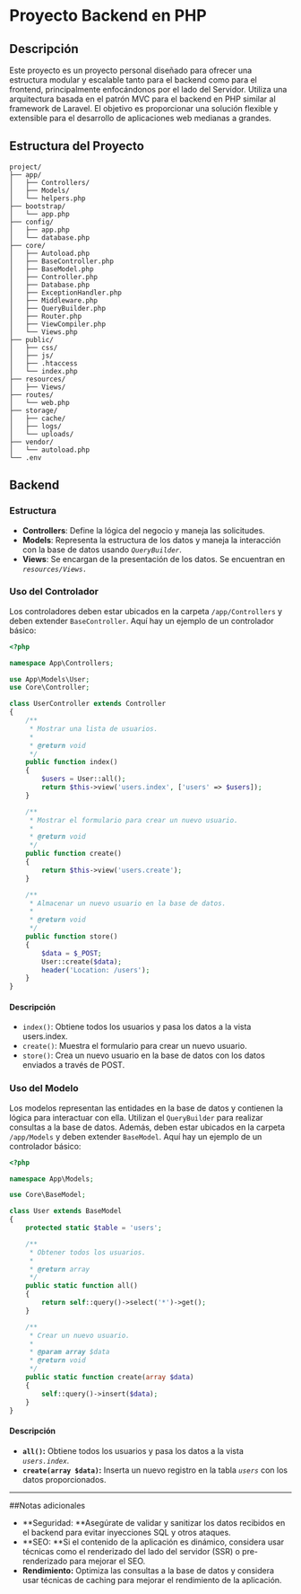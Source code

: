# Proyecto Backend en PHP

## Descripción

Este proyecto es un proyecto personal diseñado para ofrecer una estructura modular y escalable tanto para el backend como para el frontend, principalmente enfocándonos por el lado del Servidor. Utiliza una arquitectura basada en el patrón MVC para el backend en PHP similar al framework de Laravel. El objetivo es proporcionar una solución flexible y extensible para el desarrollo de aplicaciones web medianas a grandes.

## Estructura del Proyecto

```plaintext
project/
├── app/
│   ├── Controllers/
│   ├── Models/
│   └── helpers.php
├── bootstrap/
│   └── app.php
├── config/
│   ├── app.php
│   └── database.php
├── core/
│   ├── Autoload.php
│   ├── BaseController.php
│   ├── BaseModel.php
│   ├── Controller.php
│   ├── Database.php
│   ├── ExceptionHandler.php
│   ├── Middleware.php
│   ├── QueryBuilder.php
│   ├── Router.php
│   ├── ViewCompiler.php
│   └── Views.php
├── public/
│   ├── css/
│   ├── js/
│   ├── .htaccess
│   └── index.php
├── resources/
│   ├── Views/
├── routes/
│   └── web.php
├── storage/
│   ├── cache/
│   ├── logs/
│   └── uploads/
├── vendor/
│   └── autoload.php
└── .env
```


## Backend

### Estructura

- **Controllers**: Define la lógica del negocio y maneja las solicitudes.
- **Models**: Representa la estructura de los datos y maneja la interacción con la base de datos usando *`QueryBuilder`*.
- **Views**: Se encargan de la presentación de los datos. Se encuentran en *`resources/Views.`*

### Uso del Controlador

Los controladores deben estar ubicados en la carpeta `/app/Controllers` y deben extender `BaseController`. Aquí hay un ejemplo de un controlador básico:

```php
<?php

namespace App\Controllers;

use App\Models\User;
use Core\Controller;

class UserController extends Controller
{
    /**
     * Mostrar una lista de usuarios.
     *
     * @return void
     */
    public function index()
    {
        $users = User::all();
        return $this->view('users.index', ['users' => $users]);
    }

    /**
     * Mostrar el formulario para crear un nuevo usuario.
     *
     * @return void
     */
    public function create()
    {
        return $this->view('users.create');
    }

    /**
     * Almacenar un nuevo usuario en la base de datos.
     *
     * @return void
     */
    public function store()
    {
        $data = $_POST;
        User::create($data);
        header('Location: /users');
    }
}

```
#### Descripción
- `index()`: Obtiene todos los usuarios y pasa los datos a la vista users.index.
- `create()`: Muestra el formulario para crear un nuevo usuario.
- `store()`: Crea un nuevo usuario en la base de datos con los datos enviados a través de POST.


### Uso del Modelo

Los modelos representan las entidades en la base de datos y contienen la lógica para interactuar con ella. Utilizan el `QueryBuilder` para realizar consultas a la base de datos. Además, deben estar ubicados en la carpeta `/app/Models` y deben extender `BaseModel`. Aquí hay un ejemplo de un controlador básico:

```php
<?php

namespace App\Models;

use Core\BaseModel;

class User extends BaseModel
{
    protected static $table = 'users';

    /**
     * Obtener todos los usuarios.
     *
     * @return array
     */
    public static function all()
    {
        return self::query()->select('*')->get();
    }

    /**
     * Crear un nuevo usuario.
     *
     * @param array $data
     * @return void
     */
    public static function create(array $data)
    {
        self::query()->insert($data);
    }
}
```

#### Descripción
- **`all()`:** Obtiene todos los usuarios y pasa los datos a la vista *`users.index`*.
- **`create(array $data)`:** Inserta un nuevo registro en la tabla *`users`* con los datos proporcionados.

------------


##Notas adicionales
- **Seguridad: **Asegúrate de validar y sanitizar los datos recibidos en el backend para evitar inyecciones SQL y otros ataques.
- **SEO: **Si el contenido de la aplicación es dinámico, considera usar técnicas como el renderizado del lado del servidor (SSR) o pre-renderizado para mejorar el SEO.
- **Rendimiento:** Optimiza las consultas a la base de datos y considera usar técnicas de caching para mejorar el rendimiento de la aplicación.

